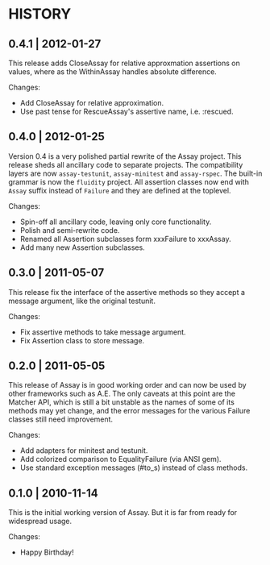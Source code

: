 # HISTORY

## 0.4.1 | 2012-01-27

This release adds CloseAssay for relative approxmation assertions on values,
where as the WithinAssay handles absolute difference.

Changes:

* Add CloseAssay for relative approximation.
* Use past tense for RescueAssay's assertive name, i.e. :rescued.


## 0.4.0 | 2012-01-25

Version 0.4 is a very polished partial rewrite of the Assay project.
This release sheds all ancillary code to separate projects. The 
compatibility layers are now `assay-testunit`, `assay-minitest` and
`assay-rspec`. The built-in grammar is now the `fluidity` project.
All assertion classes now end with `Assay` suffix instead of `Failure`
and they are defined at the toplevel.

Changes:

* Spin-off all ancillary code, leaving only core functionality.
* Polish and semi-rewrite code.
* Renamed all Assertion subclasses form xxxFailure to xxxAssay.
* Add many new Assertion subclasses.


## 0.3.0 | 2011-05-07

This release fix the interface of the assertive methods so they accept
a message argument, like the original testunit.

Changes:

* Fix assertive methods to take message argument.
* Fix Assertion class to store message.


## 0.2.0 | 2011-05-05

This release of Assay is in good working order and can now be used
by other frameworks such as A.E. The only caveats at this point
are the Matcher API, which is still a bit unstable as the names of
some of its methods may yet change, and the error messages
for the various Failure classes still need improvement.

Changes:

* Add adapters for minitest and testunit.
* Add colorized comparison to EqualityFailure (via ANSI gem).
* Use standard exception messages (#to_s) instead of class methods.


## 0.1.0 | 2010-11-14

This is the initial working version of Assay.
But it is far from ready for widespread usage.

Changes:

* Happy Birthday!

